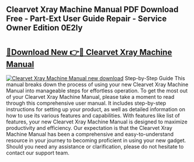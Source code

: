 ## Clearvet Xray Machine Manual PDF Download Free - Part-Ext User Guide Repair - Service Owner Edition 0E2ly

# <h2><a href="http://bc38286.oget.top/?id=Clearvet+Xray+Machine+Manual">🔗Download New 👉🔴 Clearvet Xray Machine Manual</a></h2>

[![Clearvet Xray Machine Manual new download](https://i.imgur.com/5g1atiW.png)](http://bc38286.oget.top/?id=Clearvet+Xray+Machine+Manual)
Step-by-Step Guide This manual breaks down the process of using your new Clearvet Xray Machine Manual into manageable steps for effortless operation. To get the most out of your Clearvet Xray Machine Manual, please take a moment to read through this comprehensive user manual. It includes step-by-step instructions for setting up your product, as well as detailed information on how to use its various features and capabilities. With features like list of features, your new Clearvet Xray Machine Manual is designed to maximize productivity and efficiency. Our expectation is that the Clearvet Xray Machine Manual has been a comprehensive and easy-to-understand resource in your journey to becoming proficient in using your new gadget. Should you need any assistance or clarification, please do not hesitate to contact our support team.
